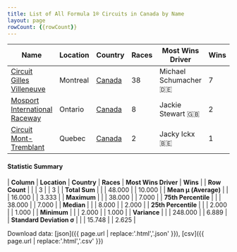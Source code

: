 ```yaml
---
title: List of All Formula 1® Circuits in Canada by Name
layout: page
rowCount: {{rowCount}}
---
```


| Name | Location | Country | Races | Most Wins Driver | Wins |
|--|--|--|--|--|--|
| [Circuit Gilles Villeneuve](/f1/circuits/villeneuve) | Montreal | [Canada](/f1/countries/canada) | 38 | Michael Schumacher 🇩🇪 | 7 |
| [Mosport International Raceway](/f1/circuits/mosport) | Ontario | [Canada](/f1/countries/canada) | 8 | Jackie Stewart 🇬🇧 | 2 |
| [Circuit Mont-Tremblant](/f1/circuits/tremblant) | Quebec | [Canada](/f1/countries/canada) | 2 | Jacky Ickx 🇧🇪 | 1 |

#### Statistic Summary

| **Column** | **Location** | **Country** | **Races** | **Most Wins Driver** | **Wins** |
| **Row Count** |  |  | 3 |  | 3 |
| **Total Sum** |  |  | 48.000 |  | 10.000 |
| **Mean μ (Average)** |  |  | 16.000 |  | 3.333 |
| **Maximum** |  |  | 38.000 |  | 7.000 |
| **75th Percentile** |  |  | 38.000 |  | 7.000 |
| **Median** |  |  | 8.000 |  | 2.000 |
| **25th Percentile** |  |  | 2.000 |  | 1.000 |
| **Minimum** |  |  | 2.000 |  | 1.000 |
| **Variance** |  |  | 248.000 |  | 6.889 |
| **Standard Deviation σ** |  |  | 15.748 |  | 2.625 |

Download data: [json]({{ page.url | replace:'.html','.json' }}), [csv]({{ page.url | replace:'.html','.csv' }})

